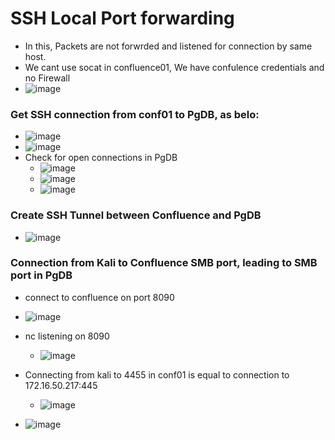 # SSH Local Port forwarding
- In this, Packets are not forwrded and listened for connection by same host.
- We cant use socat in confluence01, We have confulence credentials and no Firewall
- ![image](https://github.com/user-attachments/assets/a5a1eb55-a857-4e6c-aa23-577cc343b318)

### Get SSH connection from conf01 to PgDB, as belo: 
  - ![image](https://github.com/user-attachments/assets/558bf5c2-6c4f-4466-93ce-d6a3b6fcc9af)
  - ![image](https://github.com/user-attachments/assets/de985589-1d47-4ecf-a695-bf63a4bd4f9a)
- Check for open connections in PgDB
  - ![image](https://github.com/user-attachments/assets/5ca82575-a2b0-4833-b25e-d6780a454709)
  - ![image](https://github.com/user-attachments/assets/27c666fb-06f8-4a65-837b-b2e8528aaa66)
  - ![image](https://github.com/user-attachments/assets/71118798-e3dc-4036-bc14-641bafdd2fba)
 
### Create SSH Tunnel between Confluence and PgDB
- ![image](https://github.com/user-attachments/assets/a34e4db5-3264-4f1b-bc71-8ed093e24ea6)

### Connection from Kali to Confluence SMB port, leading to SMB port in PgDB
- connect to confluence on port 8090
- ![image](https://github.com/user-attachments/assets/e95e0130-ea2b-4ac9-9a3e-4d8f2808febc)
- nc listening on 8090
  - ![image](https://github.com/user-attachments/assets/a9d594dc-87f1-4407-866d-860d01a2db1d)
- Connecting from kali to 4455 in conf01 is equal to connection to 172.16.50.217:445
  - ![image](https://github.com/user-attachments/assets/863693ba-b5cb-4cc4-8cf6-e66512fef99c)

















- ![image](https://github.com/user-attachments/assets/c83fe96f-2017-4a2f-8672-3c1e1cdb07fb)
